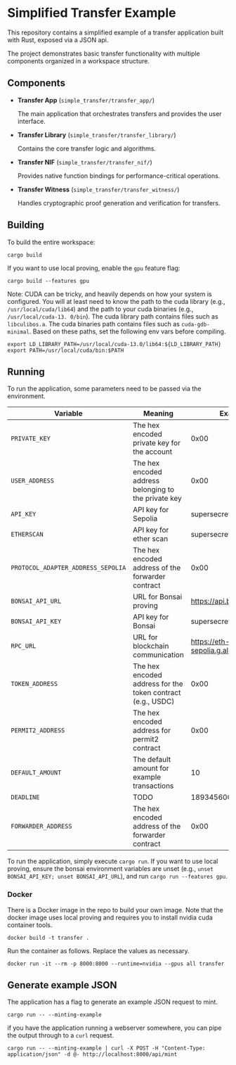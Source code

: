 # Simplified Transfer Example

This repository contains a simplified example of a transfer application built
with Rust, exposed via a JSON api.

The project demonstrates basic transfer functionality with multiple components
organized in a workspace structure.

## Components

 -  **Transfer App** (`simple_transfer/transfer_app/`)

    The main application that orchestrates transfers and provides the user interface.

 - **Transfer Library** (`simple_transfer/transfer_library/`)

   Contains the core transfer logic and algorithms.

 - **Transfer NIF** (`simple_transfer/transfer_nif/`)

   Provides native function bindings for performance-critical operations.

 - **Transfer Witness** (`simple_transfer/transfer_witness/`)

   Handles cryptographic proof generation and verification for transfers.

## Building

To build the entire workspace:

```shell
cargo build
```

If you want to use local proving, enable the `gpu` feature flag:

```shell
cargo build --features gpu
```

Note: CUDA can be tricky, and heavily depends on how your system is configured. You will at least need to know the path
to the cuda library (e.g., `/usr/local/cuda/lib64`) and the path to your cuda binaries (e.g., `/usr/local/cuda-13.
0/bin`). The cuda library path contains files such as `libculibos.a`. The cuda binaries path contains files such as
`cuda-gdb-minimal`. Based on these paths, set the following env vars before compiling.

```
export LD_LIBRARY_PATH=/usr/local/cuda-13.0/lib64:${LD_LIBRARY_PATH}
export PATH=/usr/local/cuda/bin:$PATH
```

## Running

To run the application, some parameters need to be passed via the environment.

| Variable                           | Meaning                                                     | Example                              |
|------------------------------------|-------------------------------------------------------------|--------------------------------------|
| `PRIVATE_KEY`                      | The hex encoded private key for the account                 | 0x00                                 |
| `USER_ADDRESS`                     | The hex encoded address belonging to the private key        | 0x00                                 |
| `API_KEY`                          | API key for Sepolia                                         | supersecret                          |
| `ETHERSCAN`                        | API key for ether scan                                      | supersecret                          |
| `PROTOCOL_ADAPTER_ADDRESS_SEPOLIA` | The hex encoded address of the forwarder contract           | 0x00                                 |
| `BONSAI_API_URL`                   | URL for Bonsai proving                                      | https://api.bonsai.xyz/              |
| `BONSAI_API_KEY`                   | API key for Bonsai                                          | supersecret                          |
| `RPC_URL`                          | URL for blockchain communication                            | https://eth-sepolia.g.alchemy.com/v2 |
| `TOKEN_ADDRESS`                    | The hex encoded address for the token contract (e.g., USDC) | 0x00                                 |
| `PERMIT2_ADDRESS`                  | The hex encoded address for permit2 contract                | 0x00                                 |
| `DEFAULT_AMOUNT`                   | The default amount for example transactions                 | 10                                   |
| `DEADLINE`                         | TODO                                                        | 1893456000                           |
| `FORWARDER_ADDRESS`                | The hex encoded address of the forwarder contract           | 0x00                                 |


To run the application, simply execute `cargo run`. If you want to use local proving, ensure the bonsai environment variables are unset (e.g., `unset BONSAI_API_KEY; unset BONSAI_API_URL`), and run `cargo run --features gpu`.

### Docker

There is a Docker image in the repo to build your own image. Note that the
docker image uses local proving and requires you to install nvidia cuda
container tools.

```shell
docker build -t transfer .
```

Run the container as follows. Replace the values as necessary.

```shell
docker run -it --rm -p 8000:8000 --runtime=nvidia --gpus all transfer
```

## Generate example JSON

The application has a flag to generate an example JSON request to mint.

```shell
cargo run -- --minting-example
```

if you have the application running a webserver somewhere, you can pipe the
output through to a `curl` request.

```shell
cargo run -- --minting-example | curl -X POST -H "Content-Type: application/json" -d @- http://localhost:8000/api/mint
```